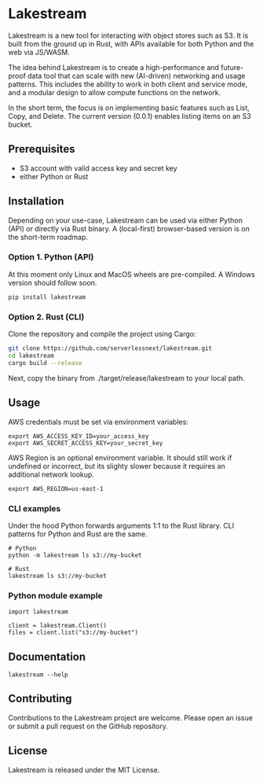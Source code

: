 # Lakestream

Lakestream is a new tool for interacting with object stores such as S3. It is built from the ground up in Rust, with APIs available for both Python and the web via JS/WASM.

The idea behind Lakestream is to create a high-performance and future-proof data tool that can scale with new (AI-driven) networking and usage patterns. This includes the ability to work in both client and service mode, and a modular design to allow compute functions on the network.

In the short term, the focus is on implementing basic features such as List, Copy, and Delete. The current version (0.0.1) enables listing items on an S3 bucket.


## Prerequisites
- S3 account with valid access key and secret key
- either Python or Rust


## Installation
Depending on your use-case, Lakestream can be used via either Python (API) or directly via Rust binary.
A (local-first) browser-based version is on the short-term roadmap.

### Option 1. Python (API)
At this moment only Linux and MacOS wheels are pre-compiled. A Windows version should follow soon.
```
pip install lakestream
```

### Option 2. Rust (CLI)
Clone the repository and compile the project using Cargo:

```sh
git clone https://github.com/serverlessnext/lakestream.git
cd lakestream
cargo build --release
```
Next, copy the binary from ./target/release/lakestream to your local path.

## Usage
AWS credentials must be set via environment variables:
```
export AWS_ACCESS_KEY_ID=your_access_key
export AWS_SECRET_ACCESS_KEY=your_secret_key
```
AWS Region is an optional environment variable. It should still work if undefined or incorrect, but its slighty slower because it requires an additional network lookup.
```
export AWS_REGION=us-east-1
```

### CLI examples
Under the hood Python forwards arguments 1:1 to the Rust library.
CLI patterns for Python and Rust are the same.
```
# Python
python -m lakestream ls s3://my-bucket

# Rust
lakestream ls s3://my-bucket
```


### Python module example
```
import lakestream

client = lakestream.Client()
files = client.list("s3://my-bucket")
```

## Documentation
```
lakestream --help
```

## Contributing
Contributions to the Lakestream project are welcome. Please open an issue or submit a pull request on the GitHub repository.

## License
Lakestream is released under the MIT License.
